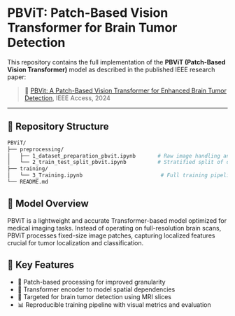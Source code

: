 # PBViT: Patch-Based Vision Transformer for Brain Tumor Detection

This repository contains the full implementation of the **PBViT (Patch-Based Vision Transformer)** model as described in the published IEEE research paper:

> 📄 [PBVit: A Patch-Based Vision Transformer for Enhanced Brain Tumor Detection](https://ieeexplore.ieee.org/abstract/document/10811909), IEEE Access, 2024

---

## 📁 Repository Structure

```bash
PBViT/
├── preprocessing/
│   ├── 1_dataset_preparation_pbvit.ipynb       # Raw image handling and patch generation
│   └── 2_train_test_split_pbvit.ipynb          # Stratified split of dataset into train/test
├── training/
│   └── 3_Training.ipynb                         # Full training pipeline with evaluation
└── README.md
```

## 🚀 Model Overview
PBViT is a lightweight and accurate Transformer-based model optimized for medical imaging tasks. Instead of operating on full-resolution brain scans, PBViT processes fixed-size image patches, capturing localized features crucial for tumor localization and classification.

## 🧠 Key Features
- 🧩 Patch-based processing for improved granularity
- 🎯 Transformer encoder to model spatial dependencies
- 🔬 Targeted for brain tumor detection using MRI slices
- 📊 Reproducible training pipeline with visual metrics and evaluation
